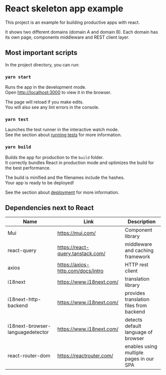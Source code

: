 # React skeleton app example

This project is an example for building productive apps with react.

It shows two different domains (domain A and domain B). Each domain has its own page, components middleware and REST client layer.

## Most important scripts

In the project directory, you can run:

### `yarn start`

Runs the app in the development mode.\
Open [http://localhost:3000](http://localhost:3000) to view it in the browser.

The page will reload if you make edits.\
You will also see any lint errors in the console.

### `yarn test`

Launches the test runner in the interactive watch mode.\
See the section about [running tests](https://facebook.github.io/create-react-app/docs/running-tests) for more information.

### `yarn build`

Builds the app for production to the `build` folder.\
It correctly bundles React in production mode and optimizes the build for the best performance.

The build is minified and the filenames include the hashes.\
Your app is ready to be deployed!

See the section about [deployment](https://facebook.github.io/create-react-app/docs/deployment) for more information.

## Dependencies next to React

| Name                             | Link                              | Description                             |
|----------------------------------|-----------------------------------|-----------------------------------------|
| Mui                              | https://mui.com/                  | Component library                       |
| react-query                      | https://react-query.tanstack.com/ | middleware and caching framework        |
| axios                            | https://axios-http.com/docs/intro | HTTP rest client                        |
| i18next                          | https://www.i18next.com/          | translation library                     |
| i18next-http-backend             | https://www.i18next.com/          | provides translation files from backend |
| i18next-browser-languagedetector | https://www.i18next.com/          | detects default language of browser     |
| react-router-dom                 | https://reactrouter.com/          | enables using multiple pages in our SPA |